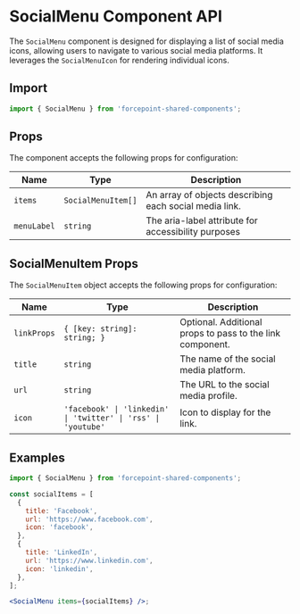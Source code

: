 # SocialMenu Component API

The `SocialMenu` component is designed for displaying a list of social media icons, allowing users to navigate to various social media platforms. It leverages the `SocialMenuIcon` for rendering individual icons.

## Import

```jsx
import { SocialMenu } from 'forcepoint-shared-components';
```

## Props

The component accepts the following props for configuration:

| Name    | Type                | Description                                                     |
|---------|---------------------|-----------------------------------------------------------------|
| `items` | `SocialMenuItem[]`  | An array of objects describing each social media link.          |
| `menuLabel`        | `string` | The aria-label attribute for accessibility purposes             |

## SocialMenuItem Props

The `SocialMenuItem` object accepts the following props for configuration:

| Name        | Type                              | Description                                                          |
|-------------|-----------------------------------|----------------------------------------------------------------------|
| `linkProps` | `{ [key: string]: string; }`      | Optional. Additional props to pass to the link component.           |
| `title`     | `string`                          | The name of the social media platform.                               |
| `url`       | `string`                          | The URL to the social media profile.                                 |
| `icon`      | `'facebook' \| 'linkedin' \| 'twitter' \| 'rss' \| 'youtube'` | Icon to display for the link. |

## Examples

```jsx
import { SocialMenu } from 'forcepoint-shared-components';

const socialItems = [
  {
    title: 'Facebook',
    url: 'https://www.facebook.com',
    icon: 'facebook',
  },
  {
    title: 'LinkedIn',
    url: 'https://www.linkedin.com',
    icon: 'linkedin',
  },
];

<SocialMenu items={socialItems} />;
```



